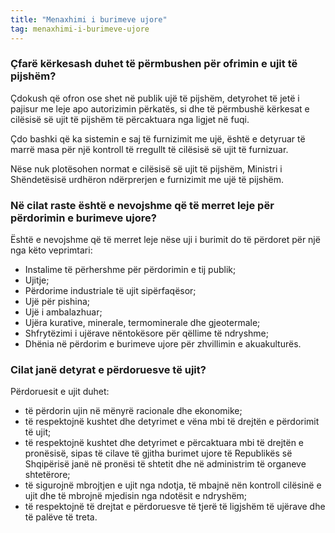 ```yaml
---
title: "Menaxhimi i burimeve ujore"
tag: menaxhimi-i-burimeve-ujore
---
```


### Çfarë kërkesash duhet të përmbushen për ofrimin e ujit të pijshëm?

Çdokush që ofron ose shet në publik ujë të pijshëm, detyrohet të jetë i pajisur me leje apo autorizimin përkatës, si dhe të përmbushë kërkesat e cilësisë së ujit të pijshëm të përcaktuara nga ligjet në fuqi.

Çdo bashki që ka sistemin e saj të furnizimit me ujë, është e detyruar të marrë masa për një kontroll të rregullt të cilësisë së ujit të furnizuar.

Nëse nuk plotësohen normat e cilësisë së ujit të pijshëm, Ministri i Shëndetësisë urdhëron ndërprerjen e furnizimit me ujë të pijshëm.

### Në cilat raste është e nevojshme që të merret leje për përdorimin e burimeve ujore?

Është e nevojshme që të merret leje nëse uji i burimit do të përdoret për një nga këto veprimtari:

* Instalime të përhershme për përdorimin e tij publik;
* Ujitje;
* Përdorime industriale të ujit sipërfaqësor;
* Ujë për pishina;
* Ujë i ambalazhuar;
* Ujëra kurative, minerale, termominerale dhe gjeotermale;
* Shfrytëzimi i ujërave nëntokësore për qëllime të ndryshme;
* Dhënia në përdorim e burimeve ujore për zhvillimin e akuakulturës.

### Cilat janë detyrat e përdoruesve të ujit?

Përdoruesit e ujit duhet:

* të përdorin ujin në mënyrë racionale dhe ekonomike;
* të respektojnë kushtet dhe detyrimet e vëna mbi të drejtën e përdorimit të ujit;
* të respektojnë kushtet dhe detyrimet e përcaktuara mbi të drejtën e pronësisë, sipas të cilave të gjitha burimet ujore të Republikës së Shqipërisë janë në pronësi të shtetit dhe në administrim të organeve shtetërore;
* të sigurojnë mbrojtjen e ujit nga ndotja, të mbajnë nën kontroll cilësinë e ujit dhe të mbrojnë mjedisin nga ndotësit e ndryshëm;
* të respektojnë të drejtat e përdoruesve të tjerë të ligjshëm të ujërave dhe të palëve të treta.

